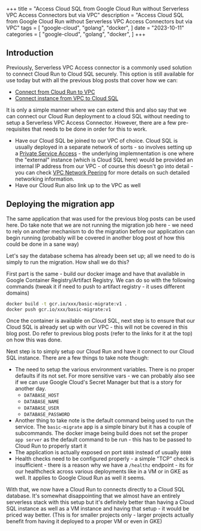 +++
title = "Access Cloud SQL from Google Cloud Run without Serverless VPC Access Connectors but via VPC"
description = "Access Cloud SQL from Google Cloud Run without Serverless VPC Access Connectors but via VPC"
tags = [
    "google-cloud",
    "golang",
    "docker",
]
date = "2023-10-11"
categories = [
    "google-cloud",
    "golang",
    "docker",
]
+++

## Introduction

Previously, Serverless VPC Access connector is a commonly used solution to connect Cloud Run to Cloud SQL securely. This option is still available for use today but with all the previous blog posts that cover how we can:

- [Connect from Cloud Run to VPC](/accessing-google-compute-instances-via-cloud-run/)
- [Connect instance from VPC to Cloud SQL](/access-cloud-sql-from-google-compute-engine-without-cloud-sql-proxy/)

It is only a simple manner where we can extend this and also say that we can connect our Cloud Run deployment to a cloud SQL without needing to setup a Serverless VPC Access Connector. However, there are a few pre-requisites that needs to be done in order for this to work.

- Have our Cloud SQL be joined to our VPC of choice. Cloud SQL is usually deployed in a separate network of sorts - so involves setting up a [Private Service Access](https://cloud.google.com/vpc/docs/private-services-access) - the underlying implemnentation is one where the "external" instance (which is Cloud SQL here) would be provided an internal IP address from our VPC - of course this doesn't go into detail - you can check [VPC Network Peering](https://cloud.google.com/vpc/docs/vpc-peering) for more details on such detailed networking information.
- Have our Cloud Run also link up to the VPC as well

## Deploying the migration app

The same application that was used for the previous blog posts can be used here. Do take note that we are not running the migration job here - we need to rely on another mechanism to do the migration before our application can begin running (probably will be covered in another blog post of how this could be done in a sane way)

Let's say the database schema has already been set up; all we need to do is simply to run the migration. How shall we do this?

First part is the same - build our docker image and have that available in Google Container Registry/Artifact Registry. We can do so with the following commands (tweak it if need to push to artifact registry - it uses different domains)

```bash
docker build -t gcr.io/xxx/basic-migrate:v1 .
docker push gcr.io/xxx/basic-migrate:v1
```

Once the container is available on Cloud SQL, next step is to ensure that our Cloud SQL is already set up with our VPC - this will not be covered in this blog post. Do refer to previous blog posts (refer to the links for it at the top) on how this was done.

Next step is to simply setup our Cloud Run and have it connect to our Cloud SQL instance. There are a few things to take note though:

- The need to setup the various environment variables. There is no proper defaults if its not set. For more sensitive vars - we can probably also see if we can use Google Cloud's Secret Manager but that is a story for another day.
  - `DATABASE_HOST`
  - `DATABASE_NAME`
  - `DATABASE_USER`
  - `DATABASE_PASSWORD`
- Another thing to take note is the default command being used to run the service. The `basic-migrate` app is a simple binary but it has a couple of subcommands. The docker image being build does not set the proper `app server` as the default command to be run - this has to be passed to Cloud Run to properly start it
- The application is actually exposed on port `8888` instead of usually `8080`
- Health checks need to be configured properly - a simple "TCP" check is insufficient - there is a reason why we have a `/healthz` endpoint - its for our healthcheck across various deployments like in a VM or in GKE as well. It applies to Google Cloud Run as well it seems.

With that, we now have a Cloud Run to connects directly to a Cloud SQL database. It's somewhat disappointing that we almost have an entirely serverless stack with this setup but it's definitely better than having a Cloud SQL instance as well as a VM instance and having that setup - it would be priced way better. (This is for smaller projects only - larger projects actually benefit from having it deployed to a proper VM or even in GKE)